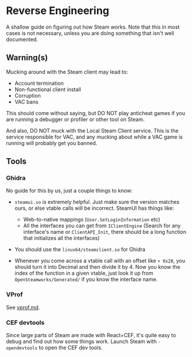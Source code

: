 # Reverse Engineering

A shallow guide on figuring out how Steam works.
Note that this in most cases is not necessary, unless you are doing something that isn't well documented. 

## Warning(s)
Mucking around with the Steam client may lead to:
- Account termination
- Non-functional client install
- Corruption
- VAC bans

This should come without saying, but DO NOT play anticheat games if you are running a debugger or profiler or other tool on Steam. 

And also, DO NOT muck with the Local Steam Client service. This is the service responsible for VAC, and any mucking about while a VAC game is running will probably get you banned. 

## Tools

### Ghidra
No guide for this by us, just a couple things to know:

- `steamui.so` is extremely helpful. Just make sure the version matches ours, or else vtable calls will be incorrect. SteamUI has things like:
	- Web-to-native mappings (`User.SetLoginInformation` etc)
	- All the interfaces you can get from `IClientEngine` (Search for any interface's name or `ClientAPI_Init`, there should be a long function that initializes all the interfaces) 

- You should use the `linux64/steamclient.so` for Ghidra

- Whenever you come across a vtable call with an offset like `+ 0x20`, you should turn it into Decimal and then divide it by 4. Now you know the index of the function in a given vtable, just look it up from `OpenSteamworks/Generated/` if you know the interface name.

  

### VProf
See [vprof.md](https://github.com/OpenSteamClient/OpenSteamClient/blob/master/docs/VPROF.md).

### CEF devtools
Since large parts of Steam are made with React+CEF, it's quite easy to debug and find out how some things work. 
Launch Steam with `-opendevtools` to open the CEF dev tools. 
